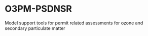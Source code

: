 # O3PM-PSDNSR
Model support tools for permit related assessments for ozone and secondary particulate matter

